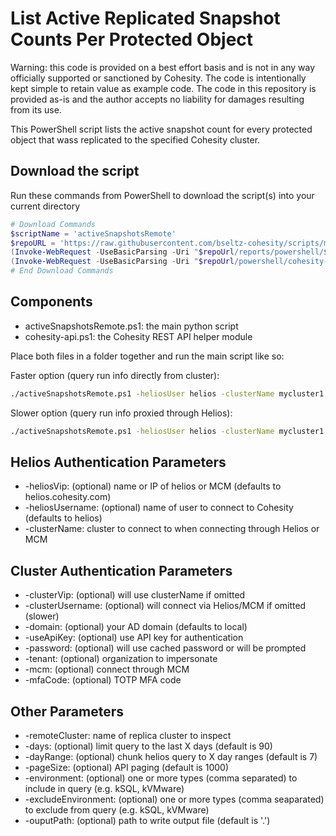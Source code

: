 # List Active Replicated Snapshot Counts Per Protected Object

Warning: this code is provided on a best effort basis and is not in any way officially supported or sanctioned by Cohesity. The code is intentionally kept simple to retain value as example code. The code in this repository is provided as-is and the author accepts no liability for damages resulting from its use.

This PowerShell script lists the active snapshot count for every protected object that wass replicated to the specified Cohesity cluster.

## Download the script

Run these commands from PowerShell to download the script(s) into your current directory

```powershell
# Download Commands
$scriptName = 'activeSnapshotsRemote'
$repoURL = 'https://raw.githubusercontent.com/bseltz-cohesity/scripts/master'
(Invoke-WebRequest -UseBasicParsing -Uri "$repoUrl/reports/powershell/$scriptName/$scriptName.ps1").content | Out-File "$scriptName.ps1"; (Get-Content "$scriptName.ps1") | Set-Content "$scriptName.ps1"
(Invoke-WebRequest -UseBasicParsing -Uri "$repoUrl/powershell/cohesity-api/cohesity-api.ps1").content | Out-File cohesity-api.ps1; (Get-Content cohesity-api.ps1) | Set-Content cohesity-api.ps1
# End Download Commands
```

## Components

* activeSnapshotsRemote.ps1: the main python script
* cohesity-api.ps1: the Cohesity REST API helper module

Place both files in a folder together and run the main script like so:

Faster option (query run info directly from cluster):

```bash
./activeSnapshotsRemote.ps1 -heliosUser helios -clusterName mycluster1 -clusterUsername myusername -domain mydomain.net -remoteCluster mycluster2
```

Slower option (query run info proxied through Helios):

```bash
./activeSnapshotsRemote.ps1 -heliosUser helios -clusterName mycluster1 -remoteCluster mycluster2
```

## Helios Authentication Parameters

* -heliosVip: (optional) name or IP of helios or MCM (defaults to helios.cohesity.com)
* -heliosUsername: (optional) name of user to connect to Cohesity (defaults to helios)
* -clusterName: cluster to connect to when connecting through Helios or MCM

## Cluster Authentication Parameters

* -clusterVip: (optional) will use clusterName if omitted
* -clusterUsername: (optional) will connect via Helios/MCM if omitted (slower)
* -domain: (optional) your AD domain (defaults to local)
* -useApiKey: (optional) use API key for authentication
* -password: (optional) will use cached password or will be prompted
* -tenant: (optional) organization to impersonate
* -mcm: (optional) connect through MCM
* -mfaCode: (optional) TOTP MFA code

## Other Parameters

* -remoteCluster: name of replica cluster to inspect
* -days: (optional) limit query to the last X days (default is 90)
* -dayRange: (optional) chunk helios query to X day ranges (default is 7)
* -pageSize: (optional) API paging (default is 1000)
* -environment: (optional) one or more types (comma separated) to include in query (e.g. kSQL, kVMware)
* -excludeEnvironment: (optional) one or more types (comma seaparated) to exclude from query  (e.g. kSQL, kVMware)
* -ouputPath: (optional) path to write output file (default is '.')
